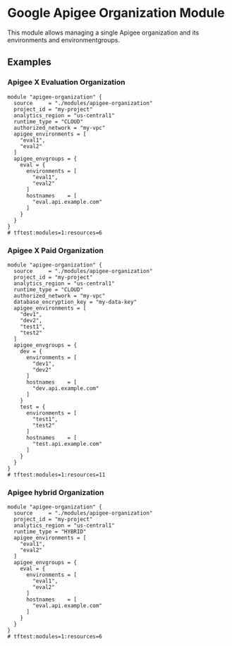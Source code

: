 # Google Apigee Organization Module

This module allows managing a single Apigee organization and its environments and environmentgroups.

## Examples

### Apigee X Evaluation Organization

```hcl
module "apigee-organization" {
  source     = "./modules/apigee-organization"
  project_id = "my-project"
  analytics_region = "us-central1"
  runtime_type = "CLOUD"
  authorized_network = "my-vpc"
  apigee_environments = [
    "eval1",
    "eval2"
  ]
  apigee_envgroups = {
    eval = {
      environments = [
        "eval1",
        "eval2"
      ]
      hostnames    = [
        "eval.api.example.com"
      ]
    }
  }
}
# tftest:modules=1:resources=6
```

### Apigee X Paid Organization

```hcl
module "apigee-organization" {
  source     = "./modules/apigee-organization"
  project_id = "my-project"
  analytics_region = "us-central1"
  runtime_type = "CLOUD"
  authorized_network = "my-vpc"
  database_encryption_key = "my-data-key"
  apigee_environments = [
    "dev1",
    "dev2",
    "test1",
    "test2"
  ]
  apigee_envgroups = {
    dev = {
      environments = [
        "dev1",
        "dev2"
      ]
      hostnames    = [
        "dev.api.example.com"
      ]
    }
    test = {
      environments = [
        "test1",
        "test2"
      ]
      hostnames    = [
        "test.api.example.com"
      ]
    }
  }
}
# tftest:modules=1:resources=11
```

### Apigee hybrid Organization

```hcl
module "apigee-organization" {
  source     = "./modules/apigee-organization"
  project_id = "my-project"
  analytics_region = "us-central1"
  runtime_type = "HYBRID"
  apigee_environments = [
    "eval1",
    "eval2"
  ]
  apigee_envgroups = {
    eval = {
      environments = [
        "eval1",
        "eval2"
      ]
      hostnames    = [
        "eval.api.example.com"
      ]
    }
  }
}
# tftest:modules=1:resources=6
```

<!-- BEGIN TFDOC -->
<!-- END TFDOC -->
